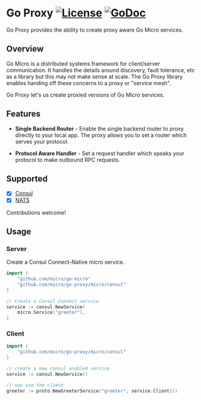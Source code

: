 # Go Proxy [![License](https://img.shields.io/:license-apache-blue.svg)](https://opensource.org/licenses/Apache-2.0) [![GoDoc](https://godoc.org/github.com/micro/go-proxy?status.svg)](https://godoc.org/github.com/micro/go-proxy)

Go Proxy provides the ability to create proxy aware Go Micro services.

## Overview

Go Micro is a distributed systems framework for client/server communication. It handles the details 
around discovery, fault tolerance, etc as a library but this may not make sense at scale. The Go Proxy 
library enables handing off these concerns to a proxy or "service mesh".

Go Proxy let's us create proxied versions of Go Micro services.

## Features

- **Single Backend Router** - Enable the single backend router to proxy directly to your local app. The proxy 
allows you to set a router which serves your protocol.

- **Protocol Aware Handler** - Set a request handler which speaks your protocol to make outbound RPC requests.

## Supported

- [x] [Consul](https://www.consul.io/docs/connect/native.html)
- [x] [NATS](https://nats.io/)

Contributions welcome!

## Usage

### Server

Create a Consul Connect-Native micro service.

```go
import (
	"github.com/micro/go-micro"
	"github.com/micro/go-proxy/micro/consul"
)

// Create a Consul Connect service
service := consul.NewService(
	micro.Service("greeter"),
)
```

### Client

```go
import (
	"github.com/micro/go-proxy/micro/consul"
)

// create a new consul enabled service
service := consul.NewService()

// now use the client
greeter := proto.NewGreeterService("greeter", service.Client())
```
